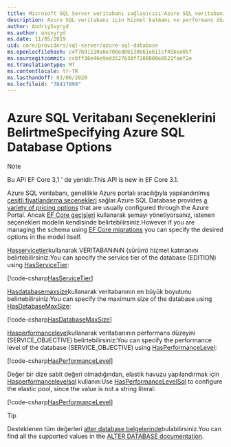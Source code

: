 ```yaml
---
title: Microsoft SQL Server veritabanı sağlayıcısı-Azure SQL veritabanı seçenekleri-EF Core
description: Azure SQL veritabanı için hizmet katmanı ve performans düzeyini SQL Server Entity Framework Core veritabanı sağlayıcısıyla belirleme
author: AndriySvyryd
ms.author: ansvyryd
ms.date: 11/05/2019
uid: core/providers/sql-server/azure-sql-database
ms.openlocfilehash: c4f7b91110a0e700ed06130661e611cf45bee05f
ms.sourcegitcommit: cc0ff36e46e9ed3527638f7208000e8521faef2e
ms.translationtype: MT
ms.contentlocale: tr-TR
ms.lasthandoff: 03/06/2020
ms.locfileid: "78417899"
---
```

# <a name="specifying-azure-sql-database-options"></a><span data-ttu-id="9133c-103">Azure SQL Veritabanı Seçeneklerini Belirtme</span><span class="sxs-lookup"><span data-stu-id="9133c-103">Specifying Azure SQL Database Options</span></span>

>[!NOTE]
> <span data-ttu-id="9133c-104">Bu API EF Core 3,1 ' de yenidir.</span><span class="sxs-lookup"><span data-stu-id="9133c-104">This API is new in EF Core 3.1.</span></span>

<span data-ttu-id="9133c-105">Azure SQL veritabanı, genellikle Azure portalı aracılığıyla yapılandırılmış [çeşitli fiyatlandırma seçenekleri](https://azure.microsoft.com/pricing/details/sql-database/single/) sağlar.</span><span class="sxs-lookup"><span data-stu-id="9133c-105">Azure SQL Database provides [a variety of pricing options](https://azure.microsoft.com/pricing/details/sql-database/single/) that are usually configured through the Azure Portal.</span></span> <span data-ttu-id="9133c-106">Ancak [EF Core geçişleri](xref:core/managing-schemas/migrations/index) kullanarak şemayı yönetiyorsanız, istenen seçenekleri modelin kendisinde belirtebilirsiniz.</span><span class="sxs-lookup"><span data-stu-id="9133c-106">However if you are managing the schema using [EF Core migrations](xref:core/managing-schemas/migrations/index) you can specify the desired options in the model itself.</span></span>

<span data-ttu-id="9133c-107">[Hasservicetier](/dotnet/api/Microsoft.EntityFrameworkCore.SqlServerModelBuilderExtensions.HasServiceTier)kullanarak VERITABANıNıN (sürüm) hizmet katmanını belirtebilirsiniz:</span><span class="sxs-lookup"><span data-stu-id="9133c-107">You can specify the service tier of the database (EDITION) using [HasServiceTier](/dotnet/api/Microsoft.EntityFrameworkCore.SqlServerModelBuilderExtensions.HasServiceTier):</span></span>

[!code-csharp[HasServiceTier](../../../../samples/core/SqlServer/AzureDatabase/AzureSqlContext.cs?name=HasServiceTier)]

<span data-ttu-id="9133c-108">[Hasdatabasemaxsize](/dotnet/api/Microsoft.EntityFrameworkCore.SqlServerModelBuilderExtensions.HasDatabaseMaxSize)kullanarak veritabanının en büyük boyutunu belirtebilirsiniz:</span><span class="sxs-lookup"><span data-stu-id="9133c-108">You can specify the maximum size of the database using [HasDatabaseMaxSize](/dotnet/api/Microsoft.EntityFrameworkCore.SqlServerModelBuilderExtensions.HasDatabaseMaxSize):</span></span>

[!code-csharp[HasDatabaseMaxSize](../../../../samples/core/SqlServer/AzureDatabase/AzureSqlContext.cs?name=HasDatabaseMaxSize)]

<span data-ttu-id="9133c-109">[Hasperformancelevel](/dotnet/api/Microsoft.EntityFrameworkCore.SqlServerModelBuilderExtensions.HasPerformanceLevel)kullanarak veritabanının performans düzeyini (SERVICE_OBJECTIVE) belirtebilirsiniz:</span><span class="sxs-lookup"><span data-stu-id="9133c-109">You can specify the performance level of the database (SERVICE_OBJECTIVE) using [HasPerformanceLevel](/dotnet/api/Microsoft.EntityFrameworkCore.SqlServerModelBuilderExtensions.HasPerformanceLevel):</span></span>

[!code-csharp[HasPerformanceLevel](../../../../samples/core/SqlServer/AzureDatabase/AzureSqlContext.cs?name=HasPerformanceLevel)]

<span data-ttu-id="9133c-110">Değer bir dize sabit değeri olmadığından, elastik havuzu yapılandırmak için [Hasperformancelevelsql](/dotnet/api/Microsoft.EntityFrameworkCore.SqlServerModelBuilderExtensions.HasPerformanceLevelSql) kullanın:</span><span class="sxs-lookup"><span data-stu-id="9133c-110">Use [HasPerformanceLevelSql](/dotnet/api/Microsoft.EntityFrameworkCore.SqlServerModelBuilderExtensions.HasPerformanceLevelSql) to configure the elastic pool, since the value is not a string literal:</span></span>

[!code-csharp[HasPerformanceLevel](../../../../samples/core/SqlServer/AzureDatabase/AzureSqlContext.cs?name=HasPerformanceLevelSql)]


>[!TIP]
> <span data-ttu-id="9133c-111">Desteklenen tüm değerleri [alter database belgelerinde](/sql/t-sql/statements/alter-database-transact-sql?view=azuresqldb-current)bulabilirsiniz.</span><span class="sxs-lookup"><span data-stu-id="9133c-111">You can find all the supported values in the [ALTER DATABASE documentation](/sql/t-sql/statements/alter-database-transact-sql?view=azuresqldb-current).</span></span>